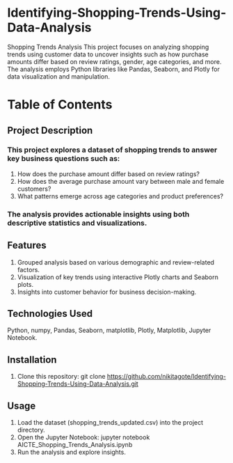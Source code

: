 # Identifying-Shopping-Trends-Using-Data-Analysis
Shopping Trends Analysis This project focuses on analyzing shopping trends using customer data to uncover insights such as how purchase amounts differ based on review ratings, gender, age categories, and more. The analysis employs Python libraries like Pandas, Seaborn, and Plotly for data visualization and manipulation.

# Table of Contents
## Project Description 
### This project explores a dataset of shopping trends to answer key business questions such as:

1. How does the purchase amount differ based on review ratings?
2. How does the average purchase amount vary between male and female customers?
3. What patterns emerge across age categories and product preferences?
### The analysis provides actionable insights using both descriptive statistics and visualizations.


## Features
1. Grouped analysis based on various demographic and review-related factors.
2. Visualization of key trends using interactive Plotly charts and Seaborn plots.
3. Insights into customer behavior for business decision-making.

## Technologies Used
Python, numpy, Pandas, Seaborn, matplotlib, Plotly, Matplotlib, Jupyter Notebook.

## Installation
1. Clone this repository:
git clone https://github.com/nikitagote/Identifying-Shopping-Trends-Using-Data-Analysis.git      

## Usage
1. Load the dataset (shopping_trends_updated.csv) into the project directory.
2. Open the Jupyter Notebook:
jupyter notebook AICTE_Shopping_Trends_Analysis.ipynb
3. Run the analysis and explore insights.
   

